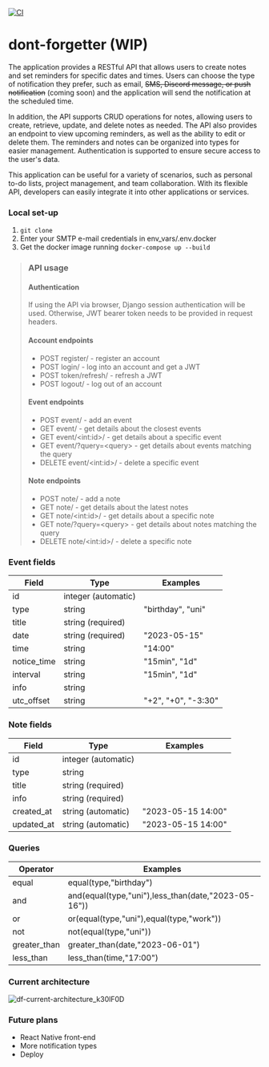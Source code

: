 [![CI](https://github.com/zmilv/dont-forgetter/actions/workflows/ci.yml/badge.svg)](https://github.com/zmilv/dont-forgetter/actions/workflows/ci.yml)

# dont-forgetter (WIP)

The application provides a RESTful API that allows users to create notes and set reminders for specific dates and times. Users can choose the type of notification they prefer, such as email, ~~SMS, Discord message, or push notification~~ (coming soon) and the application will send the notification at the scheduled time. 

In addition, the API supports CRUD operations for notes, allowing users to create, retrieve, update, and delete notes as needed. The API also provides an endpoint to view upcoming reminders, as well as the ability to edit or delete them. The reminders and notes can be organized into types for easier management. Authentication is supported to ensure secure access to the user's data.

This application can be useful for a variety of scenarios, such as personal to-do lists, project management, and team collaboration. With its flexible API, developers can easily integrate it into other applications or services. 


### Local set-up
1. ```git clone```
2. Enter your SMTP e-mail credentials in env_vars/.env.docker
3. Get the docker image running ```docker-compose up --build```

>### API usage
> #### Authentication
> If using the API via browser, Django session authentication will be used.
> Otherwise, JWT bearer token needs to be provided in request headers.
> #### Account endpoints
> - POST register/ - register an account
> - POST login/ - log into an account and get a JWT
> - POST token/refresh/ - refresh a JWT
> - POST logout/ - log out of an account
> #### Event endpoints
> - POST event/ - add an event
> - GET event/ - get details about the closest events
> - GET event/\<int:id\>/ - get details about a specific event
> - GET event/?query=\<query\> - get details about events matching the query
> - DELETE event/\<int:id\>/ - delete a specific event
> #### Note endpoints
> - POST note/ - add a note
> - GET note/ - get details about the latest notes
> - GET note/\<int:id\>/ - get details about a specific note
> - GET note/?query=\<query\> - get details about notes matching the query
> - DELETE note/\<int:id\>/ - delete a specific note

### Event fields
| Field       | Type                | Examples            |
|-------------|---------------------|---------------------|
| id          | integer (automatic) |                     |
| type        | string              | "birthday", "uni"   |
| title       | string (required)   |                     |
| date        | string (required)   | "2023-05-15"        |
| time        | string              | "14:00"             |
| notice_time | string              | "15min", "1d"       |
| interval    | string              | "15min", "1d"       |
| info        | string              |                     |
| utc_offset  | string              | "+2", "+0", "-3:30" |

### Note fields
| Field      | Type                | Examples           |
|------------|---------------------|--------------------|
| id         | integer (automatic) |                    |
| type       | string              |                    |
| title      | string (required)   |                    |
| info       | string (required)   |                    |
| created_at | string (automatic)  | "2023-05-15 14:00" |
| updated_at | string (automatic)  | "2023-05-15 14:00" |

### Queries
| Operator     | Examples                                            |
|--------------|-----------------------------------------------------|
| equal        | equal(type,"birthday")                              |
| and          | and(equal(type,"uni"),less_than(date,"2023-05-16")) |
| or           | or(equal(type,"uni"),equal(type,"work"))            |
| not          | not(equal(type,"uni"))                              |
| greater_than | greater_than(date,"2023-06-01")                     |
| less_than    | less_than(time,"17:00")                             |

### Current architecture
![df-current-architecture_k30lF0D](https://github.com/zmilv/dont-forgetter/assets/27917439/87dcd5c5-b97d-48a0-844c-c1bff60c89d4)

### Future plans
- React Native front-end
- More notification types
- Deploy
